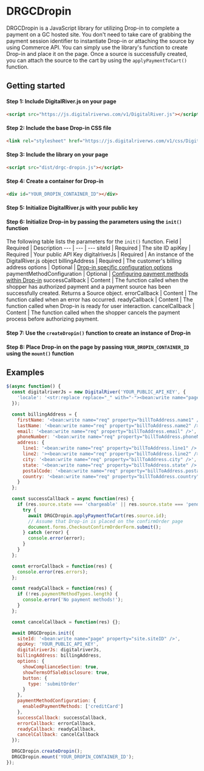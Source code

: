 # DRGCDropin
DRGCDropin is a JavaScript library for utilizing Drop-in to complete a payment on a GC hosted site. You don't need to take care of grabbing the payment session identifier to instantiate Drop-in or attaching the source by using Commerce API. You can simply use the library's function to create Drop-in and place it on the page. Once a source is successfully created, you can attach the source to the cart by using the `applyPaymentToCart()` function.

## Getting started
#### Step 1: Include DigitalRiver.js on your page
```html
<script src="https://js.digitalriverws.com/v1/DigitalRiver.js"></script>
```
#### Step 2: Include the base Drop-in CSS file
```html
<link rel="stylesheet" href="https://js.digitalriverws.com/v1/css/DigitalRiver.css" type="text/css"/>
```
#### Step 3: Include the library on your page
```html
<script src="dist/drgc-dropin.js"></script>
```
#### Step 4: Create a container for Drop-in
```html
<div id="YOUR_DROPIN_CONTAINER_ID"></div>
```
#### Step 5: Initialize DigitalRiver.js with your public key
#### Step 6: Initialize Drop-in by passing the parameters using the `init()` function
The following table lists the parameters for the `init()` function.
Field | Required | Description
--- | --- | ---
siteId | Required | The site ID 
apiKey | Required | Your public API Key
digitalriverJs | Required | An instance of the DigitalRiver.js object
billingAddress | Required | The customer's billing address
options | Optional | [Drop-in specific configuration options](https://docs.digitalriver.com/digital-river-api/payment-integrations-1/drop-in/drop-in-integration-guide#drop-in-options)
paymentMethodConfiguration | Optional | [Configuring payment methods within Drop-in](https://docs.digitalriver.com/digital-river-api/payment-integrations-1/drop-in/drop-in-integration-guide#configuring-payment-methods-within-drop-in)
successCallback | Content | The function called when the shopper has authorized payment and a payment source has been successfully created. Returns a Source object.
errorCallback | Content | The function called when an error has occurred.
readyCallback | Content | The function called when Drop-in is ready for user interaction.
cancelCallback | Content | The function called when the shopper cancels the payment process before authorizing payment.
#### Step 7: Use the `createDropin()` function to create an instance of Drop-in
#### Step 8: Place Drop-in on the page by passing `YOUR_DROPIN_CONTAINER_ID` using the `mount()` function

## Examples

```javascript
$(async function() {
  const digitalriverJs = new DigitalRiver('YOUR_PUBLIC_API_KEY', {
    'locale': '<str:replace replace="_" with="-"><bean:write name="page" property="user.locale" /></str:replace>'
  });

  const billingAddress = {
    firstName: '<bean:write name="req" property="billToAddress.name1" />',
    lastName: '<bean:write name="req" property="billToAddress.name2" />',
    email: '<bean:write name="req" property="billToAddress.email" />',
    phoneNumber: '<bean:write name="req" property="billToAddress.phoneNumber" />',
    address: {
      line1: '<bean:write name="req" property="billToAddress.line1" />',
      line2: '><bean:write name="req" property="billToAddress.line2" />',
      city: '<bean:write name="req" property="billToAddress.city" />',
      state: '<bean:write name="req" property="billToAddress.state" />',
      postalCode: '<bean:write name="req" property="billToAddress.postalCode" /><logic:notEmpty name="req" property="billToAddress.plusFourCode">-<bean:write name="req" property="billToAddress.plusFourCode" /></logic:notEmpty>',
      country: '<bean:write name="req" property="billToAddress.country" />'
    }
  };

  const successCallback = async function(res) {
    if (res.source.state === 'chargeable' || res.source.state === 'pending_funds') {
      try {
        await DRGCDropin.applyPaymentToCart(res.source.id);
        // Assume that Drop-in is placed on the confirmOrder page
        document.forms.CheckoutConfirmOrderForm.submit();
      } catch (error) {
        console.error(error);
      }
    }
  };

  const errorCallback = function(res) {
    console.error(res.errors);
  };

  const readyCallback = function(res) {
    if (!res.paymentMethodTypes.length) {
      console.error('No payment methods!');
    }
  };

  const cancelCallback = function(res) {};

  await DRGCDropin.init({
    siteId: '<bean:write name="page" property="site.siteID" />',
    apiKey: 'YOUR_PUBLIC_API_KEY',
    digitalriverJs: digitalriverJs,
    billingAddress: billingAddress,
    options: {
      showComplianceSection: true,
      showTermsOfSaleDisclosure: true,
      button: {
        type: 'submitOrder'
      }
    },
    paymentMethodConfiguration: {
      enabledPaymentMethods: ['creditCard']
    },
    successCallback: successCallback,
    errorCallback: errorCallback,
    readyCallback: readyCallback,
    cancelCallback: cancelCallback
  });

  DRGCDropin.createDropin();
  DRGCDropin.mount('YOUR_DROPIN_CONTAINER_ID');
});
```

